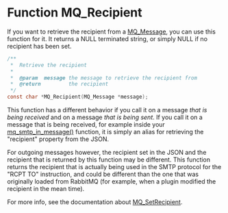 # Function MQ_Recipient

If you want to retrieve the recipient from a [MQ_Message](copernica-docs:Mailerq/mq_message), you can use this function for it.
It returns a NULL terminated string, or simply NULL if no recipient has been set.

````c
/**
 *  Retrieve the recipient
 *
 *  @param  message the message to retrieve the recipient from
 *  @return         the recipient
 */
const char *MQ_Recipient(MQ_Message *message);
````

This function has a different behavior if you call it on a message _that is being received_ and on a message _that is being sent_. If you call it on a message that is being received, for example inside your [mq_smtp_in_message()](copernica-docs:Mailerq/mq_smtp_in_message) function, it is simply an alias for retrieving the "recipient" property from the JSON.

For outgoing messages however, the recipient set in the JSON and the recipient that is returned by this function may be different. This function returns the recipient that is actually being used in the SMTP protocol for the "RCPT TO" instruction, and could be different than the one that was originally loaded from RabbitMQ (for example, when a plugin modified the recipient in the mean time).

For more info, see the documentation about [MQ_SetRecipient](copernica-docs:Mailerq/mq_setrecipient).